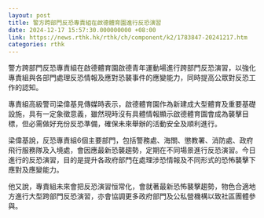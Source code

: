 ```yaml
---
layout: post
title: 警方跨部門反恐專責組在啟德體育園進行反恐演習
date: 2024-12-17 15:57:30.000000000 +08:00
link: https://news.rthk.hk/rthk/ch/component/k2/1783847-20241217.htm
categories: rthk
---
```


警方跨部門反恐專責組在啟德體育園啟德青年運動場進行跨部門反恐演習，以強化專責組與各部門處理反恐情報及應對恐襲事件的應變能力，同時提高公眾對反恐工作的認知。

專責組高級警司梁偉基見傳媒時表示，啟德體育園作為新建成大型體育及重要基礎設施，具有一定象徵意義，雖然現時沒有具體情報顯示啟德體育園會成為襲擊目標，但必需做好充份反恐準備，確保未來舉辦的活動安全及順利進行。

梁偉基說，反恐專責組6個主要部門，包括警務處、海關、懲教署、消防處、政府飛行服務隊及入境處，會因應最新恐襲趨勢，定期在不同場景進行反恐演習。今日進行的反恐演習，目的是提升各政府部門在處理涉恐情報及不同形式的恐怖襲擊下應對及應變能力。

他又說，專責組未來會把反恐演習恒常化，會就著最新恐怖襲擊趨勢，物色合適地方進行大型跨部門反恐演習，亦會協調更多政府部門及公私營機構以致社區團體參與。

